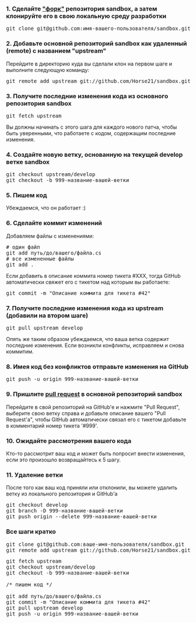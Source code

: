 ### 1. Сделайте ["форк"](http://help.github.com/fork-a-repo/) репозитория sandbox, а затем клонируйте его в свою локальную среду разработки
<pre>
git clone git@github.com:имя-вашего-пользователя/sandbox.git
</pre>

### 2. Добавьте основной репозиторий sandbox как удаленный (remote) с названием "upstream"
Перейдите в директорию куда вы сделали клон на первом шаге и выполните следующую команду:
<pre>
git remote add upstream git://github.com/Horse21/sandbox.git
</pre>

### 3. Получите последние изменения кода из основного репозитория sandbox
<pre>
git fetch upstream
</pre>
Вы должны начинать с этого шага для каждого нового патча, чтобы быть уверенными, что работаете с кодом, содержащим последние изменения.

### 4. Создайте новую ветку, основанную на текущей develop ветке sandbox
<pre>
git checkout upstream/develop
git checkout -b 999-название-вашей-ветки
</pre>

### 5. Пишем код
Убеждаемся, что он работает :)

### 6. Cделайте коммит изменений
Добавляем файлы c изменениями:
<pre>
# один файл
git add путь/до/вашего/файла.cs
# все измененные файлы
git add .
</pre>
Если добавить в описание коммита номер тикета #XXX, тогда GitHub автоматически свяжет его с тикетом над которым вы работаете:
<pre>
git commit -m "Описание коммита для тикета #42"
</pre>

### 7. Получите последние изменения кода из upstream (добавили на втором шаге)
<pre>
git pull upstream develop
</pre>
Опять же таким образом убеждаемся, что ваша ветка содержит последние изменения. Если возникли конфликты, исправляем и снова коммитим.

### 8. Имея код без конфликтов отправьте изменения на GitHub
<pre>
git push -u origin 999-название-вашей-ветки
</pre>

### 9. Пришлите [pull request](http://help.github.com/send-pull-requests/) в основной репозиторий sandbox
Перейдите в свой репозиторий на GitHub'e и нажмите "Pull Request", выберите свою ветку справа и добавьте описание вашего "Pull Request'a", чтобы GitHub автоматически связал его с тикетом добавьте в комментарий номер тикета '#999'.

### 10. Ожидайте рассмотрения вашего кода
Кто-то рассмотрит ваш код и может быть попросит внести изменения, если это произошло возвращайтесь к 5 шагу.

### 11. Удаление ветки
После того как ваш код приняли или отклонили, вы можете удалить ветку из локального репозитория и GitHub'a
<pre>
git checkout develop
git branch -D 999-название-вашей-ветки
git push origin --delete 999-название-вашей-ветки
</pre>

### Все шаги кратко

<pre>
git clone git@github.com:ваше-имя-пользователя/sandbox.git
git remote add upstream git://github.com/Horse21/sandbox.git
</pre>
<pre>
git fetch upstream
git checkout upstream/develop
git checkout -b 999-название-вашей-ветки
 
/* пишем код */

git add путь/до/вашего/файла.cs
git commit -m "Описание коммита для тикета #42"
git pull upstream develop
git push -u origin 999-название-вашей-ветки
</pre>
